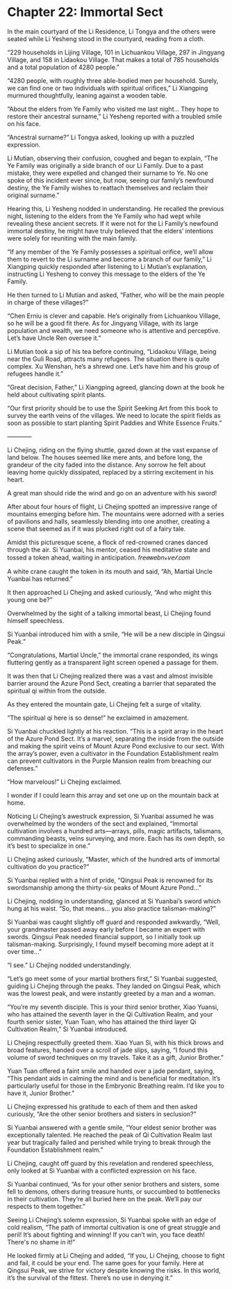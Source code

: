 # Chapter 22: Immortal Sect

In the main courtyard of the Li Residence, Li Tongya and the others were seated while Li Yesheng stood in the courtyard, reading from a cloth.

“229 households in Lijing Village, 101 in Lichuankou Village, 297 in Jingyang Village, and 158 in Lidaokou Village. That makes a total of 785 households and a total population of 4280 people.”

“4280 people, with roughly three able-bodied men per household. Surely, we can find one or two individuals with spiritual orifices,” Li Xiangping murmured thoughtfully, leaning against a wooden table.

“About the elders from Ye Family who visited me last night... They hope to restore their ancestral surname,” Li Yesheng reported with a troubled smile on his face.

“Ancestral surname?” Li Tongya asked, looking up with a puzzled expression.

Li Mutian, observing their confusion, coughed and began to explain, “The Ye Family was originally a side branch of our Li Family. Due to a past mistake, they were expelled and changed their surname to Ye. No one spoke of this incident ever since, but now, seeing our family’s newfound destiny, the Ye Family wishes to reattach themselves and reclaim their original surname.”

Hearing this, Li Yesheng nodded in understanding. He recalled the previous night, listening to the elders from the Ye Family who had wept while revealing these ancient secrets. If it were not for the Li Family’s newfound immortal destiny, he might have truly believed that the elders’ intentions were solely for reuniting with the main family.

“If any member of the Ye Family possesses a spiritual orifice, we’ll allow them to revert to the Li surname and become a branch of our family,” Li Xiangping quickly responded after listening to Li Mutian’s explanation, instructing Li Yesheng to convey this message to the elders of the Ye Family.

He then turned to Li Mutian and asked, “Father, who will be the main people in charge of these villages?”

“Chen Erniu is clever and capable. He’s originally from Lichuankou Village, so he will be a good fit there. As for Jingyang Village, with its large population and wealth, we need someone who is attentive and perceptive. Let’s have Uncle Ren oversee it.”

Li Mutian took a sip of his tea before continuing, “Lidaokou Village, being near the Guli Road, attracts many refugees. The situation there is quite complex. Xu Wenshan, he’s a shrewd one. Let’s have him and his group of refugees handle it.”

“Great decision, Father,” Li Xiangping agreed, glancing down at the book he held about cultivating spirit plants.

“Our first priority should be to use the Spirit Seeking Art from this book to survey the earth veins of the villages. We need to locate the spirit fields as soon as possible to start planting Spirit Paddies and White Essence Fruits.”

————

Li Chejing, riding on the flying shuttle, gazed down at the vast expanse of land below. The houses seemed like mere ants, and before long, the grandeur of the city faded into the distance. Any sorrow he felt about leaving home quickly dissipated, replaced by a stirring excitement in his heart.

A great man should ride the wind and go on an adventure with his sword!

After about four hours of flight, Li Chejing spotted an impressive range of mountains emerging before him. The mountains were adorned with a series of pavilions and halls, seamlessly blending into one another, creating a scene that seemed as if it was plucked right out of a fairy tale.

Amidst this picturesque scene, a flock of red-crowned cranes danced through the air. Si Yuanbai, his mentor, ceased his meditative state and tossed a token ahead, waiting in anticipation.
𝑓𝘳𝘦𝑒𝑤𝑒𝘣𝘯ℴ𝘷𝘦𝓁.𝑐𝑜𝑚

A white crane caught the token in its mouth and said, “Ah, Martial Uncle Yuanbai has returned.”

It then approached Li Chejing and asked curiously, “And who might this young one be?”

Overwhelmed by the sight of a talking immortal beast, Li Chejing found himself speechless.

Si Yuanbai introduced him with a smile, “He will be a new disciple in Qingsui Peak.”

“Congratulations, Martial Uncle,” the immortal crane responded, its wings fluttering gently as a transparent light screen opened a passage for them.

It was then that Li Chejing realized there was a vast and almost invisible barrier around the Azure Pond Sect, creating a barrier that separated the spiritual qi within from the outside.

As they entered the mountain gate, Li Chejing felt a surge of vitality.

“The spiritual qi here is so dense!” he exclaimed in amazement.

Si Yuanbai chuckled lightly at his reaction. “This is a spirit array in the heart of the Azure Pond Sect. It’s a marvel, separating the inside from the outside and making the spirit veins of Mount Azure Pond exclusive to our sect. With the array’s power, even a cultivator in the Foundation Establishment realm can prevent cultivators in the Purple Mansion realm from breaching our defenses.”

“How marvelous!” Li Chejing exclaimed.

I wonder if I could learn this array and set one up on the mountain back at home.

Noticing Li Chejing’s awestruck expression, Si Yuanbai assumed he was overwhelmed by the wonders of the sect and explained, “Immortal cultivation involves a hundred arts—arrays, pills, magic artifacts, talismans, commanding beasts, veins surveying, and more. Each has its own depth, so it’s best to specialize in one.”

Li Chejing asked curiously, “Master, which of the hundred arts of immortal cultivation do you practice?”

Si Yuanbai replied with a hint of pride, “Qingsui Peak is renowned for its swordsmanship among the thirty-six peaks of Mount Azure Pond...”

Li Chejing, nodding in understanding, glanced at Si Yuanbai’s sword which hung at his waist. “So, that means... you also practice talisman-making?”

Si Yuanbai was caught slightly off guard and responded awkwardly, “Well, your grandmaster passed away early before I became an expert with swords. Qingsui Peak needed financial support, so I initially took up talisman-making. Surprisingly, I found myself becoming more adept at it over time...”

“I see.” Li Chejing nodded understandingly.

“Let’s go meet some of your martial brothers first,” Si Yuanbai suggested, guiding Li Chejing through the peaks. They landed on Qingsui Peak, which was the lowest peak, and were instantly greeted by a man and a woman.

“You’re my seventh disciple. This is your third senior brother, Xiao Yuansi, who has attained the seventh layer in the Qi Cultivation Realm, and your fourth senior sister, Yuan Tuan, who has attained the third layer Qi Cultivation Realm,” Si Yuanbai introduced.

Li Chejing respectfully greeted them. Xiao Yuan Si, with his thick brows and broad features, handed over a scroll of jade slips, saying, “I found this volume of sword techniques on my travels. Take it as a gift, Junior Brother.”

Yuan Tuan offered a faint smile and handed over a jade pendant, saying, “This pendant aids in calming the mind and is beneficial for meditation. It’s particularly useful for those in the Embryonic Breathing realm. I’d like you to have it, Junior Brother.”

Li Chejing expressed his gratitude to each of them and then asked curiously, “Are the other senior brothers and sisters in seclusion?”

Si Yuanbai answered with a gentle smile, “Your eldest senior brother was exceptionally talented. He reached the peak of Qi Cultivation Realm last year but tragically failed and perished while trying to break through the Foundation Establishment realm.”

Li Chejing, caught off guard by this revelation and rendered speechless, only looked at Si Yuanbai with a conflicted expression on his face.

Si Yuanbai continued, “As for your other senior brothers and sisters, some fell to demons, others during treasure hunts, or succumbed to bottlenecks in their cultivation. They’re all buried here on the peak. We’ll pay our respects to them together.”

Seeing Li Chejing’s solemn expression, Si Yuanbai spoke with an edge of cold realism, “The path of immortal cultivation is one of great struggle and peril! It’s about fighting and winning! If you can’t win, you face death! There's no shame in it!”

He looked firmly at Li Chejing and added, “If you, Li Chejing, choose to fight and fail, it could be your end. The same goes for your family. Here at Qingsui Peak, we strive for victory despite knowing the risks. In this world, it’s the survival of the fittest. There’s no use in denying it.”
